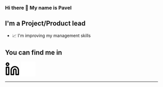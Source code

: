 ### Hi there 👋 My name is Pavel

## I'm a Project/Product lead

- 📈 I'm improving my management skills

## You can find me in
[![website](./img/linkedin-light.svg)](https://www.linkedin.com/in/golovkinpl/)
[![website](./img/linkedin-dark.svg)](https://www.linkedin.com/in/golovkinpl/)

---
